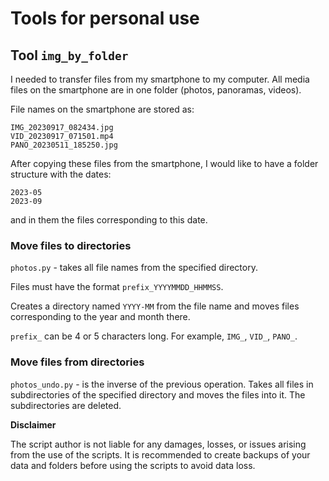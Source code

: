 # Tools for personal use

## Tool `img_by_folder`

I needed to transfer files from my smartphone to my computer. 
All media files on the smartphone are in one folder (photos, panoramas, videos).

File names on the smartphone are stored as:
```
IMG_20230917_082434.jpg
VID_20230917_071501.mp4
PANO_20230511_185250.jpg
```
After copying these files from the smartphone, I would like to have a folder structure 
with the dates: 
```
2023-05
2023-09
``` 
and in them the files corresponding to this date.

### Move files to directories 

`photos.py` - takes all file names from the specified directory. 

Files must have the format `prefix_YYYYMMDD_HHMMSS`. 

Creates a directory named `YYYY-MM` from the file name and moves files 
corresponding to the year and month there. 

`prefix_` can be 4 or 5 characters long. For example, `IMG_`, `VID_`, `PANO_`.

### Move files from directories 

`photos_undo.py` - is the inverse of the previous operation. Takes all files in subdirectories of the specified directory and moves the files into it. The subdirectories are deleted.

**Disclaimer**

The script author is not liable for any damages, losses, or issues arising from the 
use of the scripts. It is recommended to create backups of your data and folders 
before using the scripts to avoid data loss.